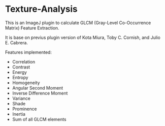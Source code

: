 # Texture-Analysis

This is an ImageJ plugin to calculate GLCM (Gray-Level Co-Occurrence Matrix) Feature Extraction.

It is base on previus plugin version of Kota Miura, Toby C. Cornish, and Julio E. Cabrera.


Features implemented:
  * Correlation
  * Contrast
  * Energy
  * Entropy
  * Homogeneity
  * Angular Second Moment
  * Inverse Difference Moment
  * Variance
  * Shade
  * Prominence
  * Inertia
  * Sum of all GLCM elements

